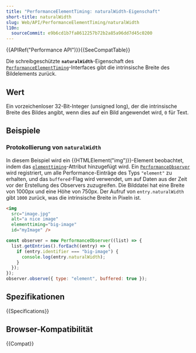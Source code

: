 ```yaml
---
title: "PerformanceElementTiming: naturalWidth-Eigenschaft"
short-title: naturalWidth
slug: Web/API/PerformanceElementTiming/naturalWidth
l10n:
  sourceCommit: e9b6cd1b7fa8612257b72b2a85a96dd7d45c0200
---
```


{{APIRef("Performance API")}}{{SeeCompatTable}}

Die schreibgeschützte **`naturalWidth`**-Eigenschaft des [`PerformanceElementTiming`](/de/docs/Web/API/PerformanceElementTiming)-Interfaces gibt die intrinsische Breite des Bildelements zurück.

## Wert

Ein vorzeichenloser 32-Bit-Integer (unsigned long), der die intrinsische Breite des Bildes angibt, wenn dies auf ein Bild angewendet wird, `0` für Text.

## Beispiele

### Protokollierung von `naturalWidth`

In diesem Beispiel wird ein {{HTMLElement("img")}}-Element beobachtet, indem das [`elementtiming`](/de/docs/Web/HTML/Reference/Attributes/elementtiming)-Attribut hinzugefügt wird. Ein [`PerformanceObserver`](/de/docs/Web/API/PerformanceObserver) wird registriert, um alle Performance-Einträge des Typs `"element"` zu erhalten, und das `buffered`-Flag wird verwendet, um auf Daten aus der Zeit vor der Erstellung des Observers zuzugreifen. Die Bilddatei hat eine Breite von 1000px und eine Höhe von 750px. Der Aufruf von `entry.naturalWidth` gibt `1000` zurück, was die intrinsische Breite in Pixeln ist.

```html
<img
  src="image.jpg"
  alt="a nice image"
  elementtiming="big-image"
  id="myImage" />
```

```js
const observer = new PerformanceObserver((list) => {
  list.getEntries().forEach((entry) => {
    if (entry.identifier === "big-image") {
      console.log(entry.naturalWidth);
    }
  });
});
observer.observe({ type: "element", buffered: true });
```

## Spezifikationen

{{Specifications}}

## Browser-Kompatibilität

{{Compat}}
